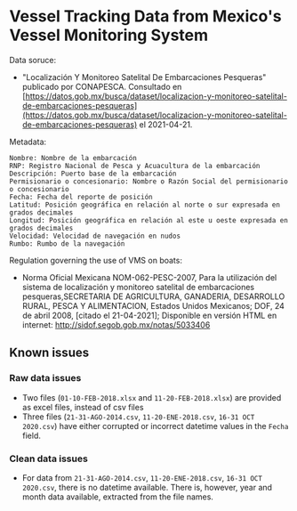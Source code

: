# Vessel Tracking Data from Mexico's Vessel Monitoring System

Data soruce:
- "Localización Y Monitoreo Satelital De Embarcaciones Pesqueras" publicado por CONAPESCA. Consultado en [https://datos.gob.mx/busca/dataset/localizacion-y-monitoreo-satelital-de-embarcaciones-pesqueras](https://datos.gob.mx/busca/dataset/localizacion-y-monitoreo-satelital-de-embarcaciones-pesqueras) el 2021-04-21.

Metadata:

```
Nombre: Nombre de la embarcación
RNP: Registro Nacional de Pesca y Acuacultura de la embarcación	
Descripción: Puerto base de la embarcación
Permisionario o concesionario: Nombre o Razón Social del permisionario o concesionario
Fecha: Fecha del reporte de posición
Latitud: Posición geográfica en relación al norte o sur expresada en grados decimales
Longitud: Posición geográfica en relación al este u oeste expresada en grados decimales	
Velocidad: Velocidad de navegación en nudos
Rumbo: Rumbo de la navegación
```

Regulation governing the use of VMS on boats:
- Norma Oficial Mexicana NOM-062-PESC-2007, Para la utilización del sistema de localización y monitoreo satelital de embarcaciones pesqueras,SECRETARIA DE AGRICULTURA, GANADERIA, DESARROLLO RURAL, PESCA Y ALIMENTACION,
          Estados Unidos Mexicanos; DOF, 24 de abril 2008, [citado el 21-04-2021];
          Disponible en versión HTML en internet: http://sidof.segob.gob.mx/notas/5033406

## Known issues
### Raw data issues
- Two files (`01-10-FEB-2018.xlsx` and `11-20-FEB-2018.xlsx`) are provided as excel files, instead of csv files
- Three files (`21-31-AGO-2014.csv`, `11-20-ENE-2018.csv`, `16-31 OCT 2020.csv`) have either corrupted or incorrect datetime values in the `Fecha` field.

### Clean data issues
- For data from `21-31-AGO-2014.csv`, `11-20-ENE-2018.csv`, `16-31 OCT 2020.csv`, there is no datetime available. There is, however, year and month data available, extracted from the file names.